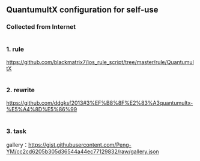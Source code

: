 ## QuantumultX configuration for self-use
### Collected from Internet
#
### 1. rule 
https://github.com/blackmatrix7/ios_rule_script/tree/master/rule/QuantumultX
#
### 2. rewrite
https://github.com/ddgksf2013#3%EF%B8%8F%E2%83%A3quantumultx-%E5%A4%8D%E5%86%99


#
### 3. task
gallery：https://gist.githubusercontent.com/Peng-YM/cc2cd6205b305d36544a44ec77129832/raw/gallery.json
